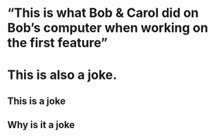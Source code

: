 #  “This is what Bob & Carol did on Bob’s computer when working on the first feature” 

# This is also a joke.

## This is a joke

## Why is it a joke

